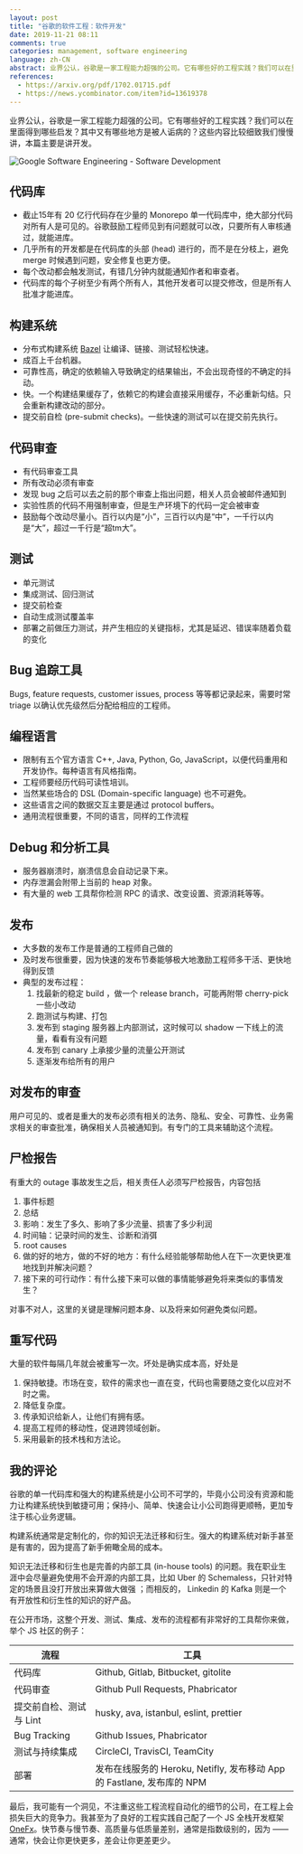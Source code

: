 ```yaml
---
layout: post
title: "谷歌的软件工程：软件开发"
date: 2019-11-21 08:11
comments: true
categories: management, software engineering
language: zh-CN
abstract: 业界公认，谷歌是一家工程能力超强的公司。它有哪些好的工程实践？我们可以在里面得到哪些启发？其中又有哪些地方是被人诟病的？这些内容比较细致我们慢慢讲，本篇主要是讲开发。
references:
  - https://arxiv.org/pdf/1702.01715.pdf
  - https://news.ycombinator.com/item?id=13619378
---
```


业界公认，谷歌是一家工程能力超强的公司。它有哪些好的工程实践？我们可以在里面得到哪些启发？其中又有哪些地方是被人诟病的？这些内容比较细致我们慢慢讲，本篇主要是讲开发。

![Google Software Engineering - Software Development](https://res.cloudinary.com/dohtidfqh/image/upload/v1574369419/web-guiguio/google-software-engineering.png)



## 代码库

* 截止15年有 20 亿行代码存在少量的 Monorepo 单一代码库中，绝大部分代码对所有人是可见的。谷歌鼓励工程师见到有问题就可以改，只要所有人审核通过，就能进库。
* 几乎所有的开发都是在代码库的头部 (head) 进行的，而不是在分枝上，避免 merge 时候遇到问题，安全修复也更方便。
* 每个改动都会触发测试，有错几分钟内就能通知作者和审查者。
* 代码库的每个子树至少有两个所有人，其他开发者可以提交修改，但是所有人批准才能进库。



## 构建系统

* 分布式构建系统 [Bazel](https://bazel.build/) 让编译、链接、测试轻松快速。
* 成百上千台机器。
* 可靠性高，确定的依赖输入导致确定的结果输出，不会出现奇怪的不确定的抖动。
* 快。一个构建结果缓存了，依赖它的构建会直接采用缓存，不必重新勾结。只会重新构建改动的部分。
* 提交前自检 (pre-submit checks)。一些快速的测试可以在提交前先执行。



## 代码审查

* 有代码审查工具
* 所有改动必须有审查
* 发现 bug 之后可以去之前的那个审查上指出问题，相关人员会被邮件通知到
* 实验性质的代码不用强制审查，但是生产环境下的代码一定会被审查
* 鼓励每个改动尽量小。百行以内是“小”，三百行以内是“中”，一千行以内是“大”，超过一千行是“超tm大”。



## 测试

* 单元测试
* 集成测试、回归测试
* 提交前检查
* 自动生成测试覆盖率
* 部署之前做压力测试，并产生相应的关键指标，尤其是延迟、错误率随着负载的变化



## Bug 追踪工具

Bugs, feature requests, customer issues, process 等等都记录起来，需要时常 triage 以确认优先级然后分配给相应的工程师。



## 编程语言

* 限制有五个官方语言 C++, Java, Python, Go, JavaScript，以便代码重用和开发协作。每种语言有风格指南。
* 工程师要经历代码可读性培训。
* 当然某些场合的 DSL (Domain-specific language) 也不可避免。
* 这些语言之间的数据交互主要是通过 protocol buffers。
* 通用流程很重要，不同的语言，同样的工作流程



## Debug 和分析工具

* 服务器崩溃时，崩溃信息会自动记录下来。
* 内存泄漏会附带上当前的 heap 对象。
* 有大量的 web 工具帮你检测 RPC 的请求、改变设置、资源消耗等等。



## 发布

* 大多数的发布工作是普通的工程师自己做的
* 及时发布很重要，因为快速的发布节奏能够极大地激励工程师多干活、更快地得到反馈
* 典型的发布过程：
	1. 找最新的稳定 build ，做一个 release branch，可能再附带 cherry-pick 一些小改动
	2. 跑测试与构建、打包
	3. 发布到 staging 服务器上内部测试，这时候可以 shadow 一下线上的流量，看看有没有问题
	4. 发布到 canary 上承接少量的流量公开测试
	5. 逐渐发布给所有的用户



## 对发布的审查

用户可见的、或者是重大的发布必须有相关的法务、隐私、安全、可靠性、业务需求相关的审查批准，确保相关人员被通知到。有专门的工具来辅助这个流程。



## 尸检报告

有重大的 outage 事故发生之后，相关责任人必须写尸检报告，内容包括

1. 事件标题
2. 总结
3. 影响：发生了多久、影响了多少流量、损害了多少利润
4. 时间轴：记录时间的发生、诊断和消弭
5. root causes
6. 做的好的地方，做的不好的地方：有什么经验能够帮助他人在下一次更快更准地找到并解决问题？
7. 接下来的可行动作：有什么接下来可以做的事情能够避免将来类似的事情发生？

对事不对人，这里的关键是理解问题本身、以及将来如何避免类似问题。



## 重写代码

大量的软件每隔几年就会被重写一次。坏处是确实成本高，好处是

1. 保持敏捷。市场在变，软件的需求也一直在变，代码也需要随之变化以应对不时之需。
2. 降低复杂度。
3. 传承知识给新人，让他们有拥有感。
4. 提高工程师的移动性，促进跨领域创新。
5. 采用最新的技术栈和方法论。



## 我的评论

谷歌的单一代码库和强大的构建系统是小公司不可学的，毕竟小公司没有资源和能力让构建系统快到敏捷可用；保持小、简单、快速会让小公司跑得更顺畅，更加专注于核心业务逻辑。


构建系统通常是定制化的，你的知识无法迁移和衍生。强大的构建系统对新手甚至是有害的，因为提高了新手俯瞰全局的成本。


知识无法迁移和衍生也是完善的内部工具 (in-house tools) 的问题。我在职业生涯中会尽量避免使用不会开源的内部工具，比如 Uber 的 Schemaless，只针对特定的场景且没打开放出来算做大做强 ；而相反的， Linkedin 的 Kafka 则是一个有开放性和衍生性的知识的好产品。


在公开市场，这整个开发、测试、集成、发布的流程都有非常好的工具帮你来做，举个 JS 社区的例子：

| 流程 | 工具 |
| ---      | ---      |
| 代码库 | Github, Gitlab, Bitbucket, gitolite |
| 代码审查 | Github Pull Requests, Phabricator |
| 提交前自检、测试与 Lint | husky, ava, istanbul, eslint, prettier  | 
| Bug Tracking |  Github Issues, Phabricator |
| 测试与持续集成 | CircleCI, TravisCI, TeamCity |
| 部署 | 发布在线服务的 Heroku, Netifly, 发布移动 App 的 Fastlane, 发布库的 NPM |


最后，我可能有一个洞见，不注重这些工程流程自动化的细节的公司，在工程上会损失巨大的竞争力。我甚至为了良好的工程实践自己配了一个 JS 全栈开发框架 [OneFx](https://onefx.js.org/)。快节奏与慢节奏、高质量与低质量差别，通常是指数级别的，因为 —— 通常，快会让你更快更多，差会让你更差更少。
